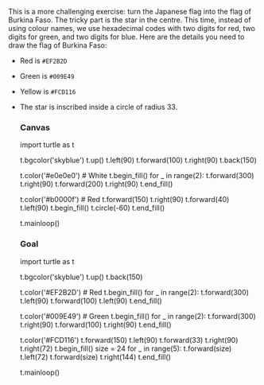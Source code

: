 This is a more challenging exercise: turn the Japanese flag into the flag of
Burkina Faso. The tricky part is the star in the centre. This time, instead of
using colour names, we use hexadecimal codes with two digits for red, two digits
for green, and two digits for blue. Here are the details you need to draw the
flag of Burkina Faso:

* Red is `#EF2B2D`
* Green is `#009E49`
* Yellow is `#FCD116`
* The star is inscribed inside a circle of radius 33.


    ### Canvas ###
    import turtle as t
    
    t.bgcolor('skyblue')
    t.up()
    t.left(90)
    t.forward(100)
    t.right(90)
    t.back(150)
    
    t.color('#e0e0e0')  # White
    t.begin_fill()
    for _ in range(2):
        t.forward(300)
        t.right(90)
        t.forward(200)
        t.right(90)
    t.end_fill()
    
    t.color('#b0000f')  # Red
    t.forward(150)
    t.right(90)
    t.forward(40)
    t.left(90)
    t.begin_fill()
    t.circle(-60)
    t.end_fill()
    
    t.mainloop()
    ### Goal ###
    import turtle as t
    
    t.bgcolor('skyblue')
    t.up()
    t.back(150)
    
    t.color('#EF2B2D')  # Red
    t.begin_fill()
    for _ in range(2):
        t.forward(300)
        t.left(90)
        t.forward(100)
        t.left(90)
    t.end_fill()
    
    t.color('#009E49')  # Green
    t.begin_fill()
    for _ in range(2):
        t.forward(300)
        t.right(90)
        t.forward(100)
        t.right(90)
    t.end_fill()
    
    t.color('#FCD116')
    t.forward(150)
    t.left(90)
    t.forward(33)
    t.right(90)
    t.right(72)
    t.begin_fill()
    size = 24
    for _ in range(5):
        t.forward(size)
        t.left(72)
        t.forward(size)
        t.right(144)
    t.end_fill()
    
    t.mainloop()
